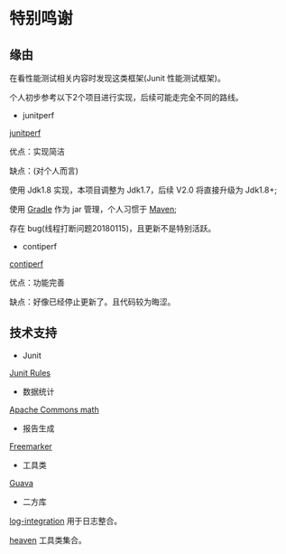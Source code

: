 

# 特别鸣谢

## 缘由

在看性能测试相关内容时发现这类框架(Junit 性能测试框架)。

个人初步参考以下2个项目进行实现，后续可能走完全不同的路线。

- junitperf

[junitperf](https://github.com/noconnor/JUnitPerf)

优点：实现简洁

缺点：(对个人而言)

使用 Jdk1.8 实现，本项目调整为 Jdk1.7，后续 V2.0 将直接升级为 Jdk1.8+;

使用 [Gradle](https://gradle.org/) 作为 jar 管理，个人习惯于 [Maven](http://maven.apache.org);

存在 bug(线程打断问题20180115)，且更新不是特别活跃。

- contiperf

[contiperf](https://github.com/lucaspouzac/contiperf)

优点：功能完善

缺点：好像已经停止更新了。且代码较为晦涩。

## 技术支持

- Junit

[Junit Rules](https://github.com/junit-team/junit4/wiki/Rules)

- 数据统计

[Apache Commons math](http://commons.apache.org/proper/commons-math/userguide/stat.html#a1.2_Descriptive_statistics)

- 报告生成

[Freemarker](https://freemarker.apache.org/)

- 工具类

[Guava](https://github.com/google/guava)

- 二方库

[log-integration](https://github.com/houbb/log-integration) 用于日志整合。

[heaven](https://github.com/houbb/heaven) 工具类集合。